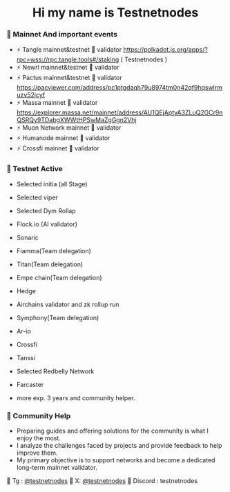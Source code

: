 <h1 align="center"> Hi my name is Testnetnodes </h1>

### 🎪 Mainnet And important events

- ⚡ Tangle mainnet&testnet 🏃 validator https://polkadot.js.org/apps/?rpc=wss://rpc.tangle.tools#/staking ( Testnetnodes )
- ⚡ Newrl mainnet&testnet 🏃 validator
- ⚡ Pactus mainnet&testnet 🏃 validator https://pacviewer.com/address/pc1ptgdaqh79u8974tm0n42qf9hqswlrmuzv52jcyf
- ⚡ Massa mainnet 🏃 validator https://explorer.massa.net/mainnet/address/AU1QEjAptyA3ZLuQ2GCr9nQSRQy9TDabgXWWtHPSwMaZgGgn2Vhj
- ⚡ Muon Network mainnet 🏃 validator
- ⚡ Humanode mainnet 🏃 validator
- ⚡ Crossfi mainnet 🏃 validator

### 🏁 Testnet Active

- Selected initia (all Stage)
- Selected viper
- Selected Dym Rollap
- Flock.io (AI validator)
- Sonaric
- Fiamma(Team delegation)
- Titan(Team delegation)
- Empe chain(Team delegation)
- Hedge
- Airchains validator and zk rollup run
- Symphony(Team delegation)
- Ar-io
- Crossfi
- Tanssi
- Selected Redbelly Network
- Farcaster

- more exp. 3 years and community helper.

### 📣 Community Help

- Preparing guides and offering solutions for the community is what I enjoy the most.
- I analyze the challenges faced by projects and provide feedback to help improve them.
- My primary objective is to support networks and become a dedicated long-term mainnet validator.

💬 Tg : [@testnetnodes](https://t.me/testnetnodes)
💬 X: [@testnetnodes](https://x.com/testnetnodes)
💬 Discord : testnetnodes

